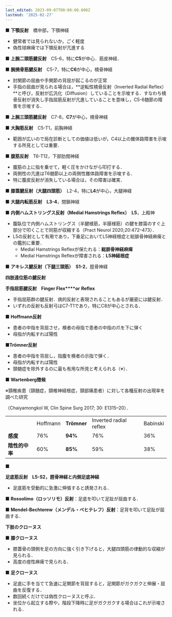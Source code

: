 ```yaml
---
last_edited: 2023-09-07T00:00:00.000Z
lastmod: '2025-02-27'
---
```





  

  

  

**■** **下顎反射**　橋中部，下顎神経

- 健常者では見られないか，ごく軽度
- 偽性球麻痺では下顎反射が亢進する

  

**■** **上腕二頭筋腱反射**　C5-6，特に**C5**が中心．筋皮神経．

**■** **腕撓骨筋腱反射**　C5-7，特に**C6**が中心，橈骨神経

- 肘関節の屈曲や手関節の背屈が起こるのが正常
- 手指の屈曲が見られる場合は，**逆転性橈骨反射（Inverted Radial Reflex）**と呼び，反射が広汎化（Diffusion）していることを示唆する．すなわち橈骨反射が消失し手指屈筋反射が亢進していることを意味し，C5-6髄節の障害を示唆する．

**■** **上腕三頭筋腱反射**　C7-8，**C7**が中心，橈骨神経

**■** **大胸筋反射**　C5-T1，前胸神経

- 範囲が広いので局在診断としての価値は低いが，C4以上の錐体路障害を示唆する所見としては重要．

**■** **腹筋反射**　T6-T12，下部肋間神経

- 腹筋の上に指を乗せて，軽く圧をかけながら叩打する．
- 両側性の亢進はT6髄節以上の両側性錐体路障害を示唆する．
- 特に腹皮反射が消失している場合は，その障害は確実．

**■** **膝蓋腱反射（大腿四頭筋）**　L2-4，特に**L4**が中心，大腿神経

**■** **大腿内転筋反射**　**L3-4**，閉鎖神経

**■** **内側ハムストリングス反射（Medial Hamstrings Reflex）**　**L5**，上殿神

- 腹臥位で内側ハムストリングス（半腱様筋，半膜様筋）の腱を膝窩のすぐ上部分で叩くことで同筋が収縮する（Pract Neurol 2020;20:472–473）．
- L5の反射として有用であり，下垂足においてL5神経根症と総腓骨神経麻痺との鑑別に重要．
    - Medial Hamstrings Reflexが保たれる：**総腓骨神経麻痺**
    - Medial Hamstrings Reflexが障害される：**L5神経根症**

**■** **アキレス腱反射（下腿三頭筋）**　**S1-2**，脛骨神経

**四肢遠位筋の腱反射**

**手指屈筋腱反射　Finger Flex****or** **Reflex**

- 手指屈筋群の腱反射．病的反射と表現されることもあるが厳密には腱反射．
- いずれの反射も反射弓はC7-T1であり，特にC8が中心とされる．

**■** **Hoffmann反射**

- 患者の中指を背屈させ，検者の母指で患者の中指の爪を下に弾く
- 母指が内転すれば陽性

**■Trömner反射**

- 患者の中指を背屈し，指腹を検者の示指で弾く．
- 母指が内転すれば陽性
- 頸髄症を除外するのに最も有用な所見と考えられる（※）．

**■** **Wartenberg徴候**

※頸椎疾患（頸髄症，頸椎神経根症，頸部痛患者）に対して各種反射の出現率を調べた研究

（Chaiyamongkol W, Clin Spine Surg 2017; 30: E1315–20）．

|   |   |   |   |   |
|---|---|---|---|---|
||Hoffmann|**Tr****ö****mner**|Inverted radial reflex|Babinski|
|**感度**|76%|**94%**|76%|36%|
|**陰性的中率**|60%|**85%**|59%|38%|

■

**足底筋反射　L5-S2，脛骨神経と内側足底神経**

- 足底筋を受動的に急激に伸張すると誘発される．

■ **Rossolimo（ロッソリモ）反射**：足底を叩いて足趾が屈曲する．

■ **Mendel-Bechterew（メンデル・ベヒテレフ）反射**：足背を叩いて足趾が屈曲する．

**下肢のクローヌス**

■ **膝クローヌス**

- 膝蓋骨の頭側を足の方向に強く引き下げると，大腿四頭筋の律動的な収縮が見られる．
- 高度の痙性麻痺で見られる．

**■** **足クローヌス**

- 足底に手を当てて急速に足関節を背屈すると，足関節がガクガクと伸展・屈曲を反復する．
- 数回続くだけでは偽性クローヌスと呼ぶ．
- 坐位から起立する際や，階段下降時に足がガクガクする場合はこれが示唆される．
